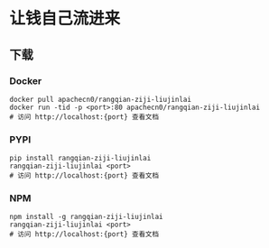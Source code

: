 # 让钱自己流进来

## 下载

### Docker

```
docker pull apachecn0/rangqian-ziji-liujinlai
docker run -tid -p <port>:80 apachecn0/rangqian-ziji-liujinlai
# 访问 http://localhost:{port} 查看文档
```

### PYPI

```
pip install rangqian-ziji-liujinlai
rangqian-ziji-liujinlai <port>
# 访问 http://localhost:{port} 查看文档
```

### NPM

```
npm install -g rangqian-ziji-liujinlai
rangqian-ziji-liujinlai <port>
# 访问 http://localhost:{port} 查看文档
```